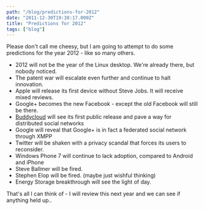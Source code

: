 ```yaml
---
path: "/blog/predictions-for-2012"
date: "2011-12-30T19:38:17.000Z"
title: "Predictions for 2012"
tags: ["blog"]
---
```


Please don't call me cheesy, but I am going to attempt to do some predictions for the year 2012 - like so many others.

*   2012 will not be the year of the Linux desktop. We're already there, but nobody noticed.
*   The patent war will escalate even further and continue to halt innovation.
*   Apple will release its first device without Steve Jobs. It will receive mixed reviews.
*   Google+ becomes the new Facebook - except the old Facebook will still be there.
*   [Buddycloud](http://buddycloud.com) will see its first public release and pave a way for distributed social networks
*   Google will reveal that Google+ is in fact a federated social network through XMPP
*   Twitter will be shaken with a privacy scandal that forces its users to reconsider.
*   Windows Phone 7 will continue to lack adoption, compared to Android and iPhone
*   Steve Ballmer will be fired.
*   Stephen Elop will be fired. (maybe just wishful thinking)
*   Energy Storage breakthrough will see the light of day.

That's all I can think of - I will review this next year and we can see if anything held up..